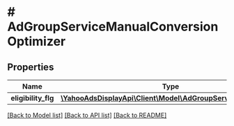 # # AdGroupServiceManualConversionOptimizer

## Properties

Name | Type | Description | Notes
------------ | ------------- | ------------- | -------------
**eligibility_flg** | [**\YahooAdsDisplayApi\Client\Model\AdGroupServiceEligibilityFlg**](AdGroupServiceEligibilityFlg.md) |  | [optional]

[[Back to Model list]](../../README.md#models) [[Back to API list]](../../README.md#endpoints) [[Back to README]](../../README.md)
